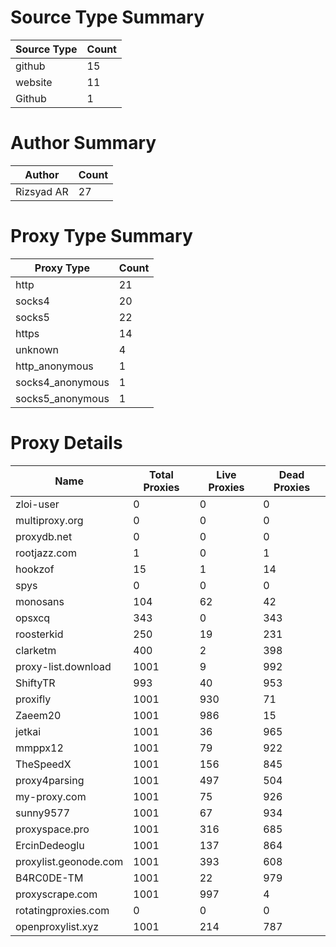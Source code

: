 # Source Type Summary

| Source Type | Count |
|-------------|-------|
| github | 15 |
| website | 11 |
| Github | 1 |


# Author Summary

| Author | Count |
|--------|-------|
| Rizsyad AR | 27 |


# Proxy Type Summary

| Proxy Type | Count |
|------------|-------|
| http | 21 |
| socks4 | 20 |
| socks5 | 22 |
| https | 14 |
| unknown | 4 |
| http_anonymous | 1 |
| socks4_anonymous | 1 |
| socks5_anonymous | 1 |


# Proxy Details

| Name | Total Proxies | Live Proxies | Dead Proxies |
|------|---------------|--------------|---------------|
| zloi-user | 0 | 0 | 0 |
| multiproxy.org | 0 | 0 | 0 |
| proxydb.net | 0 | 0 | 0 |
| rootjazz.com | 1 | 0 | 1 |
| hookzof | 15 | 1 | 14 |
| spys | 0 | 0 | 0 |
| monosans | 104 | 62 | 42 |
| opsxcq | 343 | 0 | 343 |
| roosterkid | 250 | 19 | 231 |
| clarketm | 400 | 2 | 398 |
| proxy-list.download | 1001 | 9 | 992 |
| ShiftyTR | 993 | 40 | 953 |
| proxifly | 1001 | 930 | 71 |
| Zaeem20 | 1001 | 986 | 15 |
| jetkai | 1001 | 36 | 965 |
| mmppx12 | 1001 | 79 | 922 |
| TheSpeedX | 1001 | 156 | 845 |
| proxy4parsing | 1001 | 497 | 504 |
| my-proxy.com | 1001 | 75 | 926 |
| sunny9577 | 1001 | 67 | 934 |
| proxyspace.pro | 1001 | 316 | 685 |
| ErcinDedeoglu | 1001 | 137 | 864 |
| proxylist.geonode.com | 1001 | 393 | 608 |
| B4RC0DE-TM | 1001 | 22 | 979 |
| proxyscrape.com | 1001 | 997 | 4 |
| rotatingproxies.com | 0 | 0 | 0 |
| openproxylist.xyz | 1001 | 214 | 787 |

